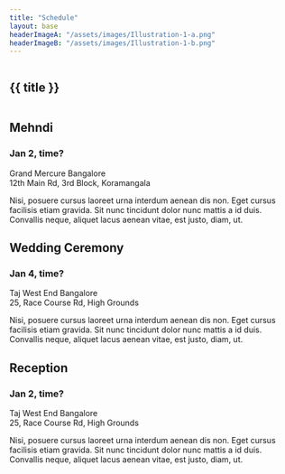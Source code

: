 ```yaml
---
title: "Schedule"
layout: base
headerImageA: "/assets/images/Illustration-1-a.png"
headerImageB: "/assets/images/Illustration-1-b.png"
---
```


<section class="page__header">
    <figure class="header__image left"><img src="{{ headerImageA }}" alt=""></figure>
    <h1 class="header__title">{{ title }}</h1>
    <figure class="header__image right"><img src="{{ headerImageB }}" alt=""></figure>
</section>
<section class="page__section">
    <article class="page__row">
        <div class="page__column">
            <h2 class="page__title">Mehndi</h2>
            <h3 class="page__subtitle">Jan 2, time?</h3>
        </div>
        <div class="page__column">
            <p class="page__description">Grand Mercure Bangalore<br>12th Main Rd, 3rd Block, Koramangala</p>
            <p class="page__description">Nisi, posuere cursus laoreet urna interdum aenean dis non. Eget cursus
                facilisis etiam gravida. Sit nunc tincidunt dolor nunc mattis a id duis. Convallis neque, aliquet lacus
                aenean vitae, est justo, diam, ut.</p>
        </div>
    </article>
    <article class="page__row">
        <div class="page__column">
            <h2 class="page__title">Wedding Ceremony</h2>
            <h3 class="page__subtitle">Jan 4, time?</h3>
        </div>
        <div class="page__column">
            <p class="page__description">Taj West End Bangalore<br>25, Race Course Rd, High Grounds</p>
            <p class="page__description">Nisi, posuere cursus laoreet urna interdum aenean dis non. Eget cursus
                facilisis etiam gravida. Sit nunc tincidunt dolor nunc mattis a id duis. Convallis neque, aliquet lacus
                aenean vitae, est justo, diam, ut.</p>
        </div>
    </article>
    <article class="page__row">
        <div class="page__column">
            <h2 class="page__title">Reception</h2>
            <h3 class="page__subtitle">Jan 2, time?</h3>
        </div>
        <div class="page__column">
            <p class="page__description">Taj West End Bangalore<br>25, Race Course Rd, High Grounds</p>
            <p class="page__description">Nisi, posuere cursus laoreet urna interdum aenean dis non. Eget cursus
                facilisis etiam gravida. Sit nunc tincidunt dolor nunc mattis a id duis. Convallis neque, aliquet lacus
                aenean vitae, est justo, diam, ut.</p>
        </div>
    </article>
</section>